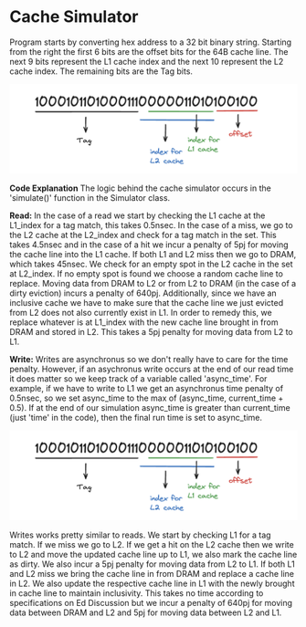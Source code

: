 # Cache Simulator

Program starts by converting hex address to a 32 bit binary string. Starting from the right the first 6 bits are the offset bits for the 64B cache line. The next 9 bits represent the L1 cache index and the next 10 represent the L2 cache index. The remaining bits are the Tag bits.

![Image Alt Text](bits.png)

**Code Explanation**
The logic behind the cache simulator occurs in the 'simulate()' function in the Simulator class.

**Read:**
In the case of a read we start by checking the L1 cache at the L1_index for a tag match, this takes 0.5nsec. In the case of a miss, we go to the L2 cache at the L2_index and check for a tag match in the set. This takes 4.5nsec and in the case of a hit we incur a penalty of 5pj for moving the cache line into the L1 cache. If both L1 and L2 miss then we go to DRAM, which takes 45nsec. We check for an empty spot in the L2 cache in the set at L2_index. If no empty spot is found we choose a random cache line to replace. Moving data from DRAM to L2 or from L2 to DRAM (in the case of a dirty eviction) incurs a penalty of 640pj. Additionally, since we have an inclusive cache we have to make sure that the cache line we just evicted from L2 does not also currently exist in L1. In order to remedy this, we replace whatever is at L1_index with the new cache line brought in from DRAM and stored in L2. This takes a 5pj penalty for moving data from L2 to L1. 

**Write:**
Writes are asynchronus so we don't really have to care for the time penalty. However, if an asychronus write occurs at the end of our read time it does matter so we keep track of a variable called 'async_time'. For example, if we have to write to L1 we get an asynchronus time penalty of 0.5nsec, so we set async_time to the max of (async_time, current_time + 0.5). If at the end of our simulation async_time is greater than current_time (just 'time' in the code), then the final run time is set to async_time.

![Image Alt Text](bits.png)

Writes works pretty similar to reads. We start by checking L1 for a tag match. If we miss we go to L2. If we get a hit on the L2 cache then we write to L2 and move the updated cache line up to L1, we also mark the cache line as dirty. We also incur a 5pj penalty for moving data from L2 to L1. If both L1 and L2 miss we bring the cache line in from DRAM and replace a cache line in L2. We also update the respective cache line in L1 with the newly brought in cache line to maintain inclusivity. This takes no time according to specifications on Ed Discussion but we incur a penalty of 640pj for moving data between DRAM and L2 and 5pj for moving data between L2 and L1.
